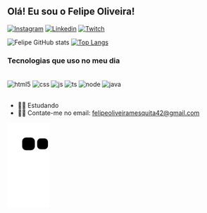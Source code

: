 ## Olá! Eu sou o Felipe Oliveira!

[![Instagram](https://img.shields.io/badge/Instagram-E4405F?style=for-the-badge&logo=instagram&logoColor=white)](https://instagram.com/felips._)
[![Linkedin](https://img.shields.io/badge/LinkedIn-0077B5?style=for-the-badge&logo=linkedin&logoColor=white)](linkedin.com/in/felipe-oliveira-594387213)
[![Twitch](https://img.shields.io/badge/Twitch-9146FF?style=for-the-badge&logo=twitch&logoColor=white)](https://www.twitch.tv/deadplay14)

![Felipe GitHub stats](https://github-readme-stats.vercel.app/api?username=FelipeOliveira42&show_icons=true&theme=dracula)
[![Top Langs](https://github-readme-stats.vercel.app/api/top-langs/?username=FelipeOliveira42&layout=donut&theme=dracula)](https://github.com/anuraghazra/github-readme-stats)

### Tecnologias que uso no meu dia

<div style="display: inline_block"><br/>
  <img align="center" alt="html5" src="https://img.shields.io/badge/HTML5-E34F26?style=for-the-badge&logo=html5&logoColor=white"/>
  <img align="center" alt="css" src="https://img.shields.io/badge/CSS3-1572B6?style=for-the-badge&logo=css3&logoColor=white"/>
  <img align="center" alt="js" src="https://img.shields.io/badge/JavaScript-F7DF1E?style=for-the-badge&logo=javascript&logoColor=black"/>
  <img align="center" alt="ts" src="https://img.shields.io/badge/TypeScript-007ACC?style=for-the-badge&logo=typescript&logoColor=white"/>
  <img align="center" alt="node" src="https://img.shields.io/badge/Node.js-43853D?style=for-the-badge&logo=node.js&logoColor=white"/>
  <img align="center" alt="java" src="https://img.shields.io/badge/Java-ED8B00?style=for-the-badge&logo=openjdk&logoColor=white"/>
</div><br/>

- 🐱‍👓 Estudando 
- 🐱‍💻 Contate-me no email: felipeoliveiramesquita42@gmail.com

![snake gif](https://github.com/FelipeOliveira42/FelipeOliveira42/blob/output/github-contribution-grid-snake.svg)
